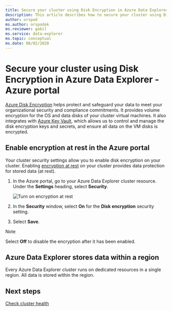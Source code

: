 ```yaml
---
title: Secure your cluster using Disk Encryption in Azure Data Explorer - Azure portal
description: This article describes how to secure your cluster using Disk Encryption in Azure Data Explorer within the Azure portal.
author: orspod
ms.author: orspodek
ms.reviewer: gabil
ms.service: data-explorer
ms.topic: conceptual
ms.date: 08/02/2020
---
```


# Secure your cluster using Disk Encryption in Azure Data Explorer - Azure portal

[Azure Disk Encryption](/azure/security/azure-security-disk-encryption-overview) helps protect and safeguard your data to meet your organizational security and compliance commitments. It provides volume encryption for the OS and data disks of your cluster virtual machines. It also integrates with [Azure Key Vault](/azure/key-vault/), which allows us to control and manage the disk encryption keys and secrets, and ensure all data on the VM disks is encrypted. 
  
## Enable encryption at rest in the Azure portal
  
Your cluster security settings allow you to enable disk encryption on your cluster. Enabling [encryption at rest](/azure/security/fundamentals/encryption-atrest) on your cluster provides data protection for stored data (at rest). 

1. In the Azure portal, go to your Azure Data Explorer cluster resource. Under the **Settings** heading, select **Security**. 

    ![Turn on encryption at rest](media/manage-cluster-security/security-encryption-at-rest.png)

1. In the **Security** window, select **On** for the **Disk encryption** security setting. 

1. Select **Save**.
 
> [!NOTE]
> Select **Off** to disable the encryption after it has been enabled.

## Azure Data Explorer stores data within a region

Every Azure Data Explorer cluster runs on dedicated resources in a single region. All data is stored within the region. 

## Next steps

[Check cluster health](check-cluster-health.md)
